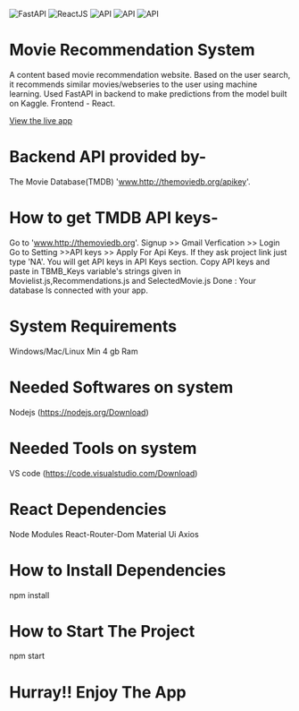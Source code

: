 ![FastAPI](https://img.shields.io/badge/Backend-FastAPI-green)
![ReactJS](https://img.shields.io/badge/Frontend-ReactJS-blue)
![API](https://img.shields.io/badge/API-Kaggle-lightblue)
![API](https://img.shields.io/badge/API-TMDB-darkgreen)
![API](https://img.shields.io/badge/Dataset-IMDB-lightyellow)

# Movie Recommendation System

A content based movie recommendation website. Based on the user search, it recommends similar movies/webseries to the user using machine learning. Used FastAPI in backend to make predictions from the model built on Kaggle. Frontend - React.

[View the live app]()

# Backend API provided by-

The Movie Database(TMDB) 'www.http://themoviedb.org/apikey'.

# How to get TMDB API keys-

Go to 'www.http://themoviedb.org'.
Signup >> Gmail Verfication >> Login
Go to Setting >>API keys >> Apply For Api Keys.
If they ask project link just type 'NA'.
You will get API keys in API Keys section.
 Copy API keys and paste in TBMB_Keys variable's strings given in 
 Movielist.js,Recommendations.js and SelectedMovie.js
 Done : Your database Is connected with your app.

# System Requirements

Windows/Mac/Linux
Min 4 gb Ram

# Needed Softwares on system

Nodejs (https://nodejs.org/Download)

# Needed Tools on system

 VS code (https://code.visualstudio.com/Download)

# React Dependencies

Node Modules
React-Router-Dom
Material Ui
Axios

# How to Install Dependencies

npm install

# How to Start The Project

npm start
 
# Hurray!! Enjoy The App #




